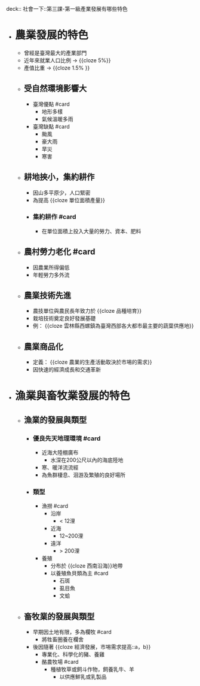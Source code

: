 deck:: 社會一下::第三課-第一級產業發展有哪些特色

- # 農業發展的特色
	- 曾經是臺灣最大的產業部門
	- 近年來就業人口比例 -> {{cloze 5%}}
	- 產值比重 -> {{cloze 1.5% }}
	- ## 受自然環境影響大
		- 臺灣優點 #card
			- 地形多樣
			- 氣候溫暖多雨
		- 臺灣缺點 #card
			- 颱風
			- 豪大雨
			- 旱災
			- 寒害
	- ## 耕地挾小，集約耕作
		- 因山多平原少，人口緊密
		- 為提高 {{cloze 單位面積產量}}
		- ### 集約耕作 #card
			- 在單位面積上投入大量的勞力、資本、肥料
	- ## 農村勞力老化 #card
		- 因農業所得偏低
		- 年輕勞力多外流
	- ## 農業技術先進
		- 農技單位與農民長年致力於 {{cloze 品種培育}}
		- 栽培技術奠定良好發展基礎
		- 例： {{cloze 雲林縣西螺鎮為臺灣西部各大都市最主要的蔬葉供應地}}
	- ## 農業商品化
		- 定義： {{cloze 農業的生產活動取決於市埸的需求}}
		- 因快速的經濟成長和交通革新
- # 漁業與畜牧業發展的特色
	- ## 漁業的發展與類型
		- ### 優良先天地理環境 #card
			- 近海大陸棚廣布
				- 水深在200公尺以內的海底陸地
			- 寒、暖洋流流經
			- 為魚群棲息、洄游及繁殖的良好場所
		- ### 類型
			- 漁撈 #card
				- 沿岸
					- < 12浬
				- 近海
					- 12~200浬
				- 遠洋
					- \> 200浬
			- 養殖
				- 分布於 {{cloze 西南沿海}}地帶
				- 以養殖魚貝類為主 #card
					- 石斑
					- 虱目魚
					- 文蛤
	- ## 畜牧業的發展與類型
		- 早期因土地有限，多為欄牧 #card
			- 將牲畜圈養在欄舍
		- 後因隨著 {{cloze 經濟發展，市埸需求提高::a，b}}
			- 專業化、科學化的豬、養雞
			- 酪農牧場 #card
				- 種植牧草或飼斗作物，飼養乳牛、羊
					- 以供應鮮乳或乳製品